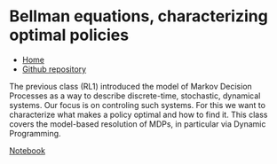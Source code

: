 # Bellman equations, characterizing optimal policies

* [Home](https://supaerodatascience.github.io/reinforcement-learning/)
* [Github repository](https://github.com/SupaeroDataScience/reinforcement-learning/)

The previous class (RL1) introduced the model of Markov Decision Processes as a way to describe discrete-time, stochastic, dynamical systems. Our focus is on controling such systems. For this we want to characterize what makes a policy optimal and how to find it. This class covers the model-based resolution of MDPs, in particular via Dynamic Programming.

[Notebook](https://github.com/SupaeroDataScience/reinforcement-learning/blob/master/notebooks/RL2%20-%20Bellman%20equations%2C%20characterizing%20optimal%20policies.ipynb)

